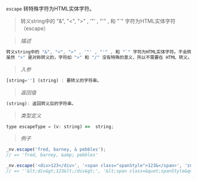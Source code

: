 `escape` 转特殊字符为HTML实体字符。

> 转义string中的 "&", "<", ">" , '"' , "'" , 和 "`" 字符为HTML实体字符（escape）

> *描述*

```javascript
转义string中的 "&", "<", ">" , '"' , "'" , 和 "`" 字符为HTML实体字符。不会转义其他字符。
虽然 ">" 是对称转义的，字符如 ">" 和 "/" 没有特殊的意义，所以不需要在 HTML 转义。 除非它们是标签的一部分，或者是不带引号的属性值。
```

> *入参*

```javascript
[string=''] (string) : 要转义的字符串。
```

> *返回值*

```javascript
(string): 返回转义后的字符串。
```

> *类型定义*

```javascript
type escapeType = (v: string) =>  string;
```

> *例子*

```javascript
_nv.escape('fred, barney, & pebbles');
// => 'fred, barney, &amp; pebbles'
```

```javascript
_nv.escape('<div>123</div>', '<span class="spanStyle">123&</span>', 'zn', '');
// => ''&lt;div&gt;123&lt;/div&gt;', '&lt;span class=&quot;spanStyle&quot;&gt;123&amp;&lt;/span&gt;', 'zn', '''
```


